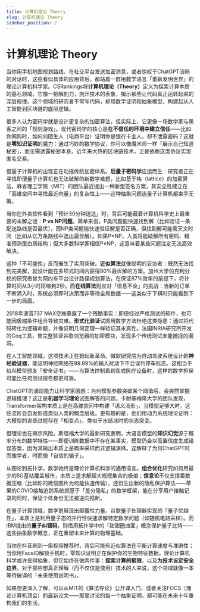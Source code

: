 ```yaml
---
title: 计算机理论 Theory
slug: 计算机理论 Theory
sidebar_position: 2
---
```



# 计算机理论 Theory

当你用手机地图规划路线、在社交平台发送加密消息，或者惊叹于ChatGPT流畅的对话时，这些看似具体的应用背后，都站着一群用数学语言「重新发明世界」的理论计算机科学家。CSRankings将<b>计算机理论（Theory）​</b>定义为探索计算本质的基石领域，它像一把解剖刀，剖开技术的表象，揭示那些让代码真正运转起来的深层规律。这个领域的研究者不常写代码，却用数学证明和抽象模型，构建起从人工智能到区块链的底层逻辑。

很多人认为密码学就是设计更复杂的加密算法，但实际上，它更像一场数学家与黑客之间的「规则游戏」。现代密码学的核心是<b>在不信任的环境中建立信任</b>——比如你网购时，如何向陌生人（电商平台）证明你是银行卡主人，却不泄露密码？这就是<b>零知识证明</b>的魔力：通过巧妙的数学协议，你可以像魔术师一样「展示自己知道秘密」，而无需透露秘密本身。近年来大热的区块链技术，正是依赖这类协议实现匿名交易。

但量子计算机的出现正在动摇传统加密体系。<b>后量子密码学</b>应运而生：研究者正在寻找即便量子计算机也无法破解的新数学难题，比如基于格（lattice）的加密算法。麻省理工学院（MIT）的团队最近提出一种新型签名方案，其安全性建立在「高维空间中寻找最近向量」的复杂性上——这种抽象问题连量子计算机都束手无策。

当你在外卖软件看到「预计30分钟送达」时，背后可能藏着计算机科学史上最重要的未解之谜：​<b>P vs NP问题</b>。简单来说，P类问题能快速找到解（比如验证一条配送路线是否最优），而NP类问题能快速验证解是否正确，但找到解可能需天文时间（比如从亿万条路线中选出最优解）。如果P=NP，人类将能破解所有密码、精准预测蛋白质结构；但大多数科学家相信P≠NP，这意味着某些问题注定无法高效解决。

这种「不可能性」反而催生了实用突破。<b>近似算法</b>就像聪明的妥协者：既然无法找到完美解，就设计能在多项式时间内获得90%最优解的方案。加州大学伯克利分校的研究者曾为网约车平台设计路径规划算法，在保证87%效率的前提下，将计算时间从3小时压缩到2秒。而<b>在线算法</b>则应对「信息不全」的挑战：当新的订单不断涌入时，系统必须即时决策而非等待全局数据——这类似于下棋时只能看到下一步的局面。

2018年波音737 MAX空难暴露了一个残酷事实：即便经过严格测试的软件，也可能因极端条件组合导致灾难。<b>形式化验证</b>试图用数学方法杜绝这类隐患：通过将代码转化为逻辑命题，并像证明几何定理一样验证其永真性。法国INRIA研究所开发的Coq工具，曾完整验证谷歌浏览器的加密模块，发现多个传统测试未能捕捉的漏洞。

在人工智能领域，这项技术正在掀起新革命。微软研究院为自动驾驶系统设计的<b>神经验证器</b>，能证明神经网络在99.99%的输入扰动下不会误判停车标志。这相当于给AI模型颁发「安全证书」——当算法控制着刹车或医疗设备时，这样的数学担保可能比任何测试报告都更可靠。

ChatGPT的涌现能力让科学家困惑：为何模型参数突破某个阈值后，会突然掌握逻辑推理？这正是<b>机器学习理论</b>试图解答的问题。卡耐基梅隆大学的团队发现，Transformer架构本质上是在高维空间中构建「语义流形」，当模型足够大时，这些流形会自发形成类似人类的概念层级。更有趣的是，他们用动力系统理论证明：大模型的训练过程存在「相变点」，类似于水结冰时的状态突变。

但理论也在揭示风险。斯坦福大学的最新研究表明，大语言模型的<b>知识幻觉</b>源于概率分布的数学特性——即便训练数据中不存在某事实，模型仍会以高置信度生成错误答案，因为其输出本质上是概率采样而非逻辑演绎。这解释了为何ChatGPT时而像学者，时而像「自信的骗子」。

从图论到拓扑学，数学始终是理论计算机科学的通用语言。<b>组合优化</b>研究如何用最少的5G基站覆盖城市，本质上是求解超大规模集合的极值；<b>信息论</b>不仅支撑着数据压缩（比如你的微信图片为何能快速传输），还衍生出新的隐私保护算法——苹果的COVID接触追踪系统就基于「差分隐私」的数学框架，能在分享用户接触记录的同时，保证个体身份无法被逆向推断。

在量子计算领域，数学更展现出颠覆性力量。谷歌量子处理器实现的「量子优越性」，本质上是利用量子态的并行性快速求解特定数学问题（如随机电路采样）。而IBM提出的<b>量子纠错码</b>，则借用拓扑学中的「甜甜圈曲面」概念保护量子比特——这些抽象数学概念，正在重塑未来计算的物理基础。

当你在抖音刷到一条视频推荐时，背后可能有近似算法在平衡计算速度与准确性；当你用FaceID解锁手机时，零知识证明正在保护你的生物特征数据。理论计算机科学或许显得抽象，但它始终在做两件事：​<b>探索计算的极限</b>，以及<b>为技术设定安全边界</b>。对于那些想真正理解（而不仅仅是使用）技术的人来说，这个领域就像一本等待破译的「未来使用说明书」。

如果想更深入了解，可以从MIT的《算法导论》公开课入门，或者关注FOCS（理论计算机顶会）的最新论文——那里讨论的每一个抽象证明，都可能在未来十年重构我们的生活。

